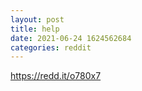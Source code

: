 ```yaml
--- 
layout: post 
title: help 
date: 2021-06-24 1624562684 
categories: reddit 
--- 
```

https://redd.it/o780x7